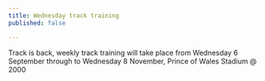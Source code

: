```yaml
---
title: Wednesday track training
published: false

---
```


Track is back, weekly track training will take place from Wednesday 6 September through to Wednesday 8 November, Prince of Wales Stadium @ 2000
